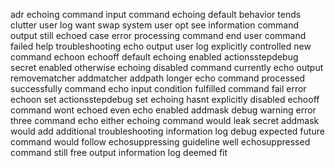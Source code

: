 adr echoing command input command echoing default behavior tends clutter user log want swap system user opt see information command output still echoed case error processing command end user command failed help troubleshooting echo output user log explicitly controlled new command echoon echooff default echoing enabled actionsstepdebug secret enabled otherwise echoing disabled command currently echo output removematcher addmatcher addpath longer echo command processed successfully command echo input condition fulfilled command fail error echoon set actionsstepdebug set echoing hasnt explicitly disabled echooff command wont echoed even echo enabled addmask debug warning error three command echo either echoing command would leak secret addmask would add additional troubleshooting information log debug expected future command would follow echosuppressing guideline well echosuppressed command still free output information log deemed fit